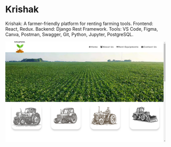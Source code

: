 # Krishak
Krishak: A farmer-friendly platform for renting farming tools. Frontend: React, Redux. Backend: Django Rest Framework. Tools: VS Code, Figma, Canva, Postman, Swagger, Git, Python, Jupyter, PostgreSQL.

![Website Landing Page](image.png)

